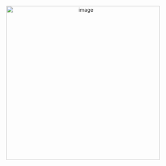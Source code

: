 <p align="center">
  <img width="420" alt="image" src="https://github.com/xiecat/.github/assets/90304198/66783a2a-5541-441f-92a0-5ee9f8263904">
<p align="center">





